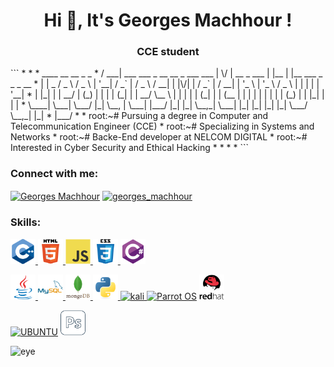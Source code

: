 <h1 align="center">Hi 👋, It's Georges Machhour !</h1>
<h3 align="center">CCE student</h3>
```
*
*
*    ____                                                __  __                  _       _                            
*   / ___|   ___    ___    _ __    __ _    ___   ___    |  \/  |   __ _    ___  | |__   | |__     ___    _   _   _ __ 
*  | |  _   / _ \  / _ \  | '__|  / _` |  / _ \ / __|   | |\/| |  / _` |  / __| | '_ \  | '_ \   / _ \  | | | | | '__|
*  | |_| | |  __/ | (_) | | |    | (_| | |  __/ \__ \   | |  | | | (_| | | (__  | | | | | | | | | (_) | | |_| | | |   
*   \____|  \___|  \___/  |_|     \__, |  \___| |___/   |_|  |_|  \__,_|  \___| |_| |_| |_| |_|  \___/   \__,_| |_|   
*                                 |___/                                                                               
*
* root:~# Pursuing a degree in Computer and Telecommunication Engineer (CCE)
* root:~# Specializing in Systems and Networks
* root:~# Backe-End developer at NELCOM DIGITAL
* root:~# Interested in Cyber Security and Ethical Hacking
*
*
*
*
```




<h3 align="left">Connect with me:</h3>
<p align="left">
<a href="https://www.linkedin.com/in/georges-machhour-5993b1291/" target="blank"><img align="center" src="https://raw.githubusercontent.com/rahuldkjain/github-profile-readme-generator/master/src/images/icons/Social/linked-in-alt.svg" alt="Georges Machhour" height="30" width="40" /></a>
<a href="https://www.instagram.com/georges_machhour" target="blank"><img align="center" src="https://raw.githubusercontent.com/rahuldkjain/github-profile-readme-generator/master/src/images/icons/Social/instagram.svg" alt="georges_machhour" height="30" width="40" /></a>
</p>

<h3 align="left">Skills:</h3>

<p align="left"> 
  <a href="https://www.w3schools.com/cpp/" target="_blank" rel="noreferrer"> <img src="https://raw.githubusercontent.com/devicons/devicon/master/icons/cplusplus/cplusplus-original.svg" alt="cplusplus" width="40" height="40"/> </a> 
  <a href="https://www.w3schools.com/html/" target="_blank" rel="noreferrer"> <img src="https://raw.githubusercontent.com/devicons/devicon/master/icons/html5/html5-original-wordmark.svg" alt="html5" width="40" height="40"/> </a> 
  <a href="https://www.w3schools.com/js/" target="_blank" rel="noreferrer"> <img src="https://raw.githubusercontent.com/devicons/devicon/master/icons/javascript/javascript-original.svg" alt="javascript" width="40" height="40"/> </a> 
  <a href="https://www.w3schools.com/css/" target="_blank" rel="noreferrer"> <img src="https://raw.githubusercontent.com/devicons/devicon/master/icons/css3/css3-original-wordmark.svg" alt="css3" width="40" height="40"/> </a> 
  <a href="https://www.w3schools.com/cs/" target="_blank" rel="noreferrer"> <img src="https://raw.githubusercontent.com/devicons/devicon/master/icons/csharp/csharp-original.svg" alt="csharp" width="40" height="40"/> </a> 



  <a href="https://www.java.com" target="_blank" rel="noreferrer"> <img src="https://raw.githubusercontent.com/devicons/devicon/master/icons/java/java-original.svg" alt="java" width="40" height="40"/> </a> 
  <a href="https://www.mysql.com/" target="_blank" rel="noreferrer"> <img src="https://raw.githubusercontent.com/devicons/devicon/master/icons/mysql/mysql-original-wordmark.svg" alt="mysql" width="40" height="40"/> </a> 
  <a href="https://www.mongodb.com/" target="_blank" rel="noreferrer"> <img src="https://raw.githubusercontent.com/devicons/devicon/master/icons/mongodb/mongodb-original-wordmark.svg" alt="mongodb" width="40" height="40"/> </a> 
  <a href="https://www.python.org" target="_blank" rel="noreferrer"> <img src="https://raw.githubusercontent.com/devicons/devicon/master/icons/python/python-original.svg" alt="python" width="40" height="40"/> </a> 
   <a href="https://www.kali.org" target="_blank" rel="noreferrer"> <img src="https://ih1.redbubble.net/image.330661976.3438/flat,750x,075,f-pad,750x1000,f8f8f8.u2.jpg" alt="kali" width="40" height="40"/> </a> 
<a href="https://www.parrotsec.org" target="_blank" rel="noreferrer"> <img src="https://th.bing.com/th/id/R.5882d0fb110b778a2887634304423e61?rik=tXxqvcFYygX4vA&pid=ImgRaw&r=0" alt="Parrot OS" width="40" height="40"></a>
<a href="https://www.redhat.com" target="_blank" rel="noreferrer"> <img src="https://raw.githubusercontent.com/devicons/devicon/master/icons/redhat/redhat-original-wordmark.svg" alt="redhat" width="40" height="40"/> </a>

<a href="https://www.ubuntu.com" target="_blank" rel="noreferrer"> <img src="https://www.unixmen.com/wp-content/uploads/2014/03/ubuntu-logo.png" alt="UBUNTU" width="40" height="40"></a>
  <a href="https://www.photoshop.com/en" target="_blank" rel="noreferrer"> <img src="https://raw.githubusercontent.com/devicons/devicon/master/icons/photoshop/photoshop-line.svg" alt="photoshop" width="40" height="40"/> </a> 
</p>

![eye](https://user-images.githubusercontent.com/59718043/120596190-6ef57400-c411-11eb-8940-aa887e5e804a.gif)
